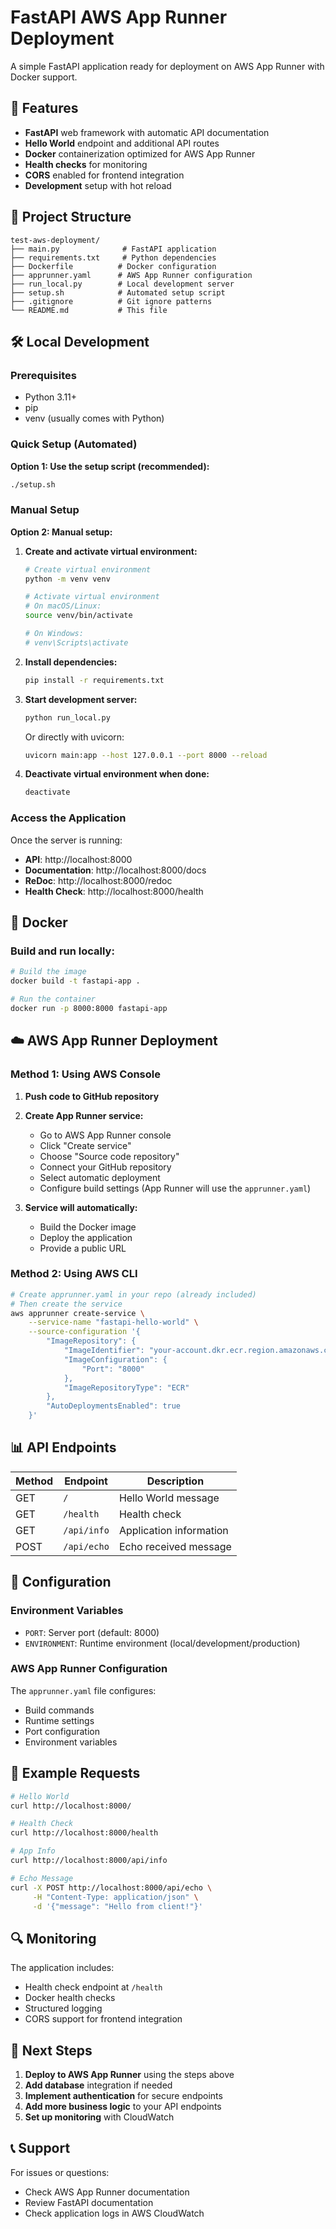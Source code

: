 # FastAPI AWS App Runner Deployment

A simple FastAPI application ready for deployment on AWS App Runner with Docker support.

## 🚀 Features

- **FastAPI** web framework with automatic API documentation
- **Hello World** endpoint and additional API routes
- **Docker** containerization optimized for AWS App Runner
- **Health checks** for monitoring
- **CORS** enabled for frontend integration
- **Development** setup with hot reload

## 📁 Project Structure

```
test-aws-deployment/
├── main.py              # FastAPI application
├── requirements.txt     # Python dependencies
├── Dockerfile          # Docker configuration
├── apprunner.yaml      # AWS App Runner configuration
├── run_local.py        # Local development server
├── setup.sh            # Automated setup script
├── .gitignore          # Git ignore patterns
└── README.md           # This file
```

## 🛠️ Local Development

### Prerequisites

- Python 3.11+
- pip
- venv (usually comes with Python)

### Quick Setup (Automated)

**Option 1: Use the setup script (recommended):**

```bash
./setup.sh
```

### Manual Setup

**Option 2: Manual setup:**

1. **Create and activate virtual environment:**

   ```bash
   # Create virtual environment
   python -m venv venv

   # Activate virtual environment
   # On macOS/Linux:
   source venv/bin/activate

   # On Windows:
   # venv\Scripts\activate
   ```

2. **Install dependencies:**

   ```bash
   pip install -r requirements.txt
   ```

3. **Start development server:**

   ```bash
   python run_local.py
   ```

   Or directly with uvicorn:

   ```bash
   uvicorn main:app --host 127.0.0.1 --port 8000 --reload
   ```

4. **Deactivate virtual environment when done:**

   ```bash
   deactivate
   ```

### Access the Application

Once the server is running:

- **API**: http://localhost:8000
- **Documentation**: http://localhost:8000/docs
- **ReDoc**: http://localhost:8000/redoc
- **Health Check**: http://localhost:8000/health

## 🐳 Docker

### Build and run locally:

```bash
# Build the image
docker build -t fastapi-app .

# Run the container
docker run -p 8000:8000 fastapi-app
```

## ☁️ AWS App Runner Deployment

### Method 1: Using AWS Console

1. **Push code to GitHub repository**

2. **Create App Runner service:**

   - Go to AWS App Runner console
   - Click "Create service"
   - Choose "Source code repository"
   - Connect your GitHub repository
   - Select automatic deployment
   - Configure build settings (App Runner will use the `apprunner.yaml`)

3. **Service will automatically:**
   - Build the Docker image
   - Deploy the application
   - Provide a public URL

### Method 2: Using AWS CLI

```bash
# Create apprunner.yaml in your repo (already included)
# Then create the service
aws apprunner create-service \
    --service-name "fastapi-hello-world" \
    --source-configuration '{
        "ImageRepository": {
            "ImageIdentifier": "your-account.dkr.ecr.region.amazonaws.com/fastapi-app:latest",
            "ImageConfiguration": {
                "Port": "8000"
            },
            "ImageRepositoryType": "ECR"
        },
        "AutoDeploymentsEnabled": true
    }'
```

## 📊 API Endpoints

| Method | Endpoint    | Description             |
| ------ | ----------- | ----------------------- |
| GET    | `/`         | Hello World message     |
| GET    | `/health`   | Health check            |
| GET    | `/api/info` | Application information |
| POST   | `/api/echo` | Echo received message   |

## 🔧 Configuration

### Environment Variables

- `PORT`: Server port (default: 8000)
- `ENVIRONMENT`: Runtime environment (local/development/production)

### AWS App Runner Configuration

The `apprunner.yaml` file configures:

- Build commands
- Runtime settings
- Port configuration
- Environment variables

## 📝 Example Requests

```bash
# Hello World
curl http://localhost:8000/

# Health Check
curl http://localhost:8000/health

# App Info
curl http://localhost:8000/api/info

# Echo Message
curl -X POST http://localhost:8000/api/echo \
     -H "Content-Type: application/json" \
     -d '{"message": "Hello from client!"}'
```

## 🔍 Monitoring

The application includes:

- Health check endpoint at `/health`
- Docker health checks
- Structured logging
- CORS support for frontend integration

## 🚦 Next Steps

1. **Deploy to AWS App Runner** using the steps above
2. **Add database** integration if needed
3. **Implement authentication** for secure endpoints
4. **Add more business logic** to your API endpoints
5. **Set up monitoring** with CloudWatch

## 📞 Support

For issues or questions:

- Check AWS App Runner documentation
- Review FastAPI documentation
- Check application logs in AWS CloudWatch
